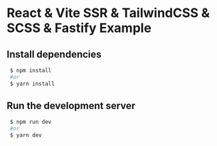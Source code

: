 # React & Vite SSR & TailwindCSS & SCSS & Fastify Example

## Install dependencies
```bash
 $ npm install 
 #or 
 $ yarn install
```

## Run the development server
```bash
 $ npm run dev 
 #or 
 $ yarn dev
```